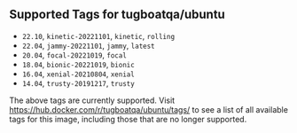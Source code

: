 ## Supported Tags for tugboatqa/ubuntu

* `22.10`, `kinetic-20221101`, `kinetic`, `rolling`
* `22.04`, `jammy-20221101`, `jammy`, `latest`
* `20.04`, `focal-20221019`, `focal`
* `18.04`, `bionic-20221019`, `bionic`
* `16.04`, `xenial-20210804`, `xenial`
* `14.04`, `trusty-20191217`, `trusty`

The above tags are currently supported. Visit https://hub.docker.com/r/tugboatqa/ubuntu/tags/ to see a list of all available tags for this image, including those that are no longer supported.
